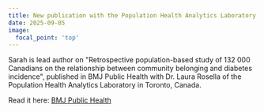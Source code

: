 ```yaml
---
title: New publication with the Population Health Analytics Laboratory in Canada!
date: 2025-09-05
image:
  focal_point: 'top'
---
```


Sarah is lead author on "Retrospective population-based study of 132 000 Canadians on the relationship between community belonging and diabetes incidence", published in BMJ Public Health with Dr. Laura Rosella of the Population Health Analytics Laboratory in Toronto, Canada.

Read it here: [BMJ Public Health][bmj]

[bmj]: https://bmjpublichealth.bmj.com/content/3/2/e001560 "Community belonging and Diabetes"


<!--more-->



